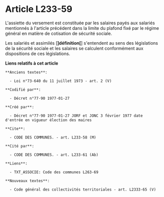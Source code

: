 # Article L233-59

L'assiette du versement est constituée par les salaires payés aux salariés mentionnés à l'article précédent dans la limite du
plafond fixé par le régime général en matière de cotisation de sécurité sociale. 

Les salariés et assimilés [**]définition[**] s'entendent au sens des législations de la sécurité sociale et les salaires se
calculent conformément aux dispositions de ces législations.

**Liens relatifs à cet article**

	**Anciens textes**:

	  - Loi n°73-640 du 11 juillet 1973 - art. 2 (V)

	**Codifié par**:

	  - Décret n°77-90 1977-01-27

	**Créé par**:

	  - Décret n°77-90 1977-01-27 JORF et JONC 3 février 1977 date d'entrée en vigueur élection des maires

	**Cite**:

	  - CODE DES COMMUNES. - art. L233-58 (M)

	**Cité par**:

	  - CODE DES COMMUNES. - art. L233-61 (Ab)

	**Liens**:

	  - TXT_ASSOCIE: Code des communes L263-69

	**Nouveaux textes**:

	  - Code général des collectivités territoriales - art. L2333-65 (V)
